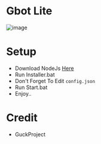 # Gbot Lite

![image](https://media.discordapp.net/attachments/967646330283503627/976821786140377098/approved.png)

# Setup
- Download NodeJs [Here](https://nodejs.org/en/)
- Run Installer.bat
- Don't Forget To Edit `config.json`
- Run Start.bat
- Enjoy..

# Credit
- GuckProject
